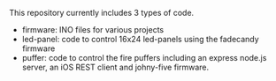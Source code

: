 This repository currently includes 3 types of code.  
* firmware: INO files for various projects
* led-panel: code to control 16x24 led-panels using the fadecandy firmware
* puffer: code to control the fire puffers including an express node.js server, an iOS REST client and johny-five firmware.